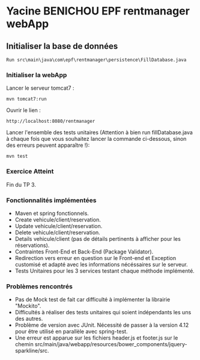 # Yacine BENICHOU EPF rentmanager webApp

## Initialiser la base de données

```
Run src\main\java\com\epf\rentmanager\persistence\FillDatabase.java
```

### Initialiser la webApp
Lancer le serveur tomcat7 :
```
mvn tomcat7:run
```
Ouvrir le lien :
```
http://localhost:8080/rentmanager
```

Lancer l'ensemble des tests unitaires (Attention à bien run fillDatabase.java à chaque fois que vous souhaitez lancer la commande ci-dessous, sinon des erreurs peuvent apparaître !): 
```
mvn test
```
### Exercice Atteint

Fin du TP 3.

### Fonctionnalités implémentées
* Maven et spring fonctionnels.
* Create vehicule/client/reservation.
* Update vehicule/client/reservation.
* Delete vehicule/client/reservation.
* Details vehicule/client (pas de détails pertinents à afficher pour les réservations).
* Contraintes Front-End et Back-End (Package Validator).
* Redirection vers erreur en question sur le Front-end et Exception customisé et adapté avec les informations nécéssaires sur le serveur.
* Tests Unitaires pour les 3 services testant chaque méthode implémenté.

### Problèmes rencontrés

* Pas de Mock test de fait car difficulté à implémenter la librairie "Mockito".
* Difficultés à réaliser des tests unitaires qui soient indépendants les uns des autres.
* Problème de version avec JUnit. Nécessité de passer à la version 4.12 pour être utilisé en parallèle avec spring-test.
* Une erreur est apparue sur les fichiers header.js et footer.js sur le chemin src/main/java/webapp/resources/bower_components/jquery-sparkline/src.
